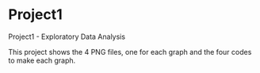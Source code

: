 Project1
========

Project1 - Exploratory Data Analysis

This project shows the 4 PNG files, one for each graph and the four codes to make each graph.
